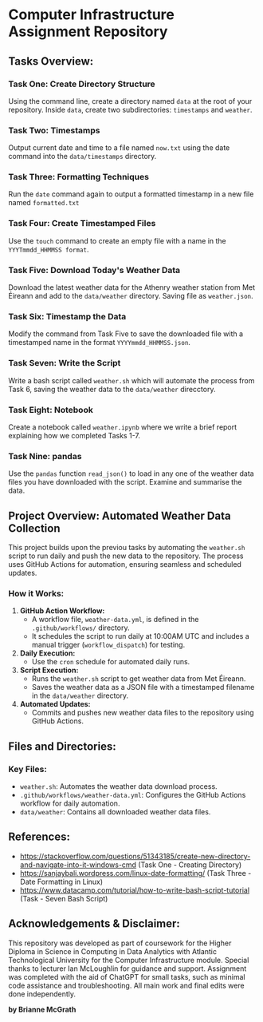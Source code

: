 # **Computer Infrastructure Assignment Repository**

## **Tasks Overview:** 
### Task One: Create Directory Structure
Using the command line, create a directory named `data` at the root of your repository. Inside `data`, create two subdirectories: `timestamps` and `weather`. 

### Task Two: Timestamps
Output current date and time to a file named `now.txt` using the date command into the `data/timestamps` directory. 

### Task Three: Formatting Techniques
Run the `date` command again to output a formatted timestamp in a new file named `formatted.txt`

### Task Four: Create Timestamped Files
Use the `touch` command to create an empty file with a name in the `YYYTmmdd_HHMMSS format`. 

### Task Five: Download Today's Weather Data 
Download the latest weather data for the Athenry weather station from Met Éireann and add to the `data/weather` directory. Saving file as `weather.json`.

### Task Six: Timestamp the Data
Modify the command from Task Five to save the downloaded file with a timestamped name in the format `YYYYmmdd_HHMMSS.json`.

### Task Seven: Write the Script
Write a bash script called `weather.sh` which will automate the process from Task 6, saving the weather data to the `data/weather` direcctory. 

### Task Eight: Notebook
Create a notebook called `weather.ipynb` where we write a brief report explaining how we completed Tasks 1-7. 

### Task Nine: pandas
Use the `pandas` function `read_json()` to load in any one of the weather data files you have downloaded with the script. Examine and summarise the data. 

## **Project Overview: Automated Weather Data Collection**
This project builds upon the previou tasks by automating the `weather.sh` script to run daily and push the new data to the repository. The process uses GitHub Actions for automation, ensuring seamless and scheduled updates. 

### **How it Works:**
1. **GitHub Action Workflow:**
    - A workflow file, `weather-data.yml`, is defined in the `.github/workflows/` directory. 
    - It schedules the script to run daily at 10:00AM UTC and includes a manual trigger (`workflow_dispatch`) for testing.
2. **Daily Execution:**
    - Use the `cron` schedule for automated daily runs. 
3. **Script Execution:**
    - Runs the `weather.sh` script to get weather data from Met Éireann. 
    - Saves the weather data as a JSON file with a timestamped filename in the `data/weather` directory. 
4. **Automated Updates:**
    - Commits and pushes new weather data files to the repository using GitHub Actions. 

## **Files and Directories:**
### **Key Files:**
- `weather.sh`: Automates the weather data download process. 
- `.github/workflows/weather-data.yml`: Configures the GitHub Actions workflow for daily automation. 
- `data/weather`: Contains all downloaded weather data files. 

##  References: 

- https://stackoverflow.com/questions/51343185/create-new-directory-and-navigate-into-it-windows-cmd (Task One - Creating Directory)
- https://sanjaybali.wordpress.com/linux-date-formatting/ (Task Three - Date Formatting in Linux)
- https://www.datacamp.com/tutorial/how-to-write-bash-script-tutorial (Task - Seven Bash Script)

## **Acknowledgements & Disclaimer:** 
This repository was developed as part of coursework for the Higher Diploma in Science in Computing in Data Analytics with Atlantic Technological University for the Computer Infrastructure module. Special thanks to lecturer Ian McLoughlin for guidance and support. Assignment was completed with the aid of ChatGPT for small tasks, such as minimal code assistance and troubleshooting. All main work and final edits were done independently. 

**by Brianne McGrath**